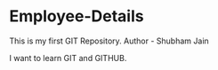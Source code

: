 # Employee-Details
This is my first GIT Repository.
Author - Shubham Jain

I want to learn GIT and GITHUB.
